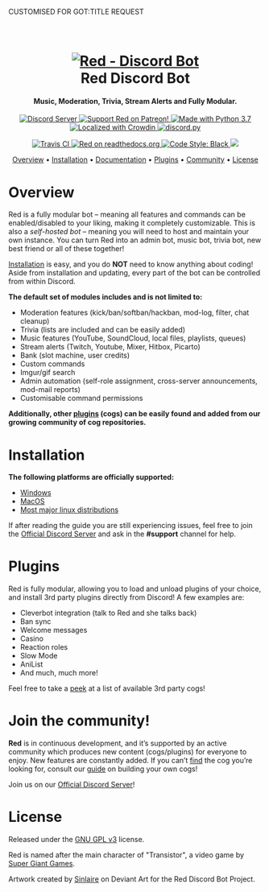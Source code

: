 CUSTOMISED FOR GOT:TITLE REQUEST


<h1 align="center">
  <br>
  <a href="https://github.com/Cog-Creators/Red-DiscordBot/tree/V3/develop"><img src="https://imgur.com/pY1WUFX.png" alt="Red - Discord Bot"></a>
  <br>
  Red Discord Bot
  <br>
</h1>

<h4 align="center">Music, Moderation, Trivia, Stream Alerts and Fully Modular.</h4>

<p align="center">
  <a href="https://discord.gg/red">
    <img src="https://discordapp.com/api/guilds/133049272517001216/widget.png?style=shield" alt="Discord Server">
  </a>
  <a href="https://www.patreon.com/Red_Devs">
    <img src="https://img.shields.io/badge/Support-Red!-yellow.svg" alt="Support Red on Patreon!">
  </a>
  <a href="https://www.python.org/downloads/">
    <img src="https://img.shields.io/badge/Made%20With-Python%203.7-blue.svg?style=for-the-badge" alt="Made with Python 3.7">
  </a>
  <a href="https://crowdin.com/project/red-discordbot">
    <img src="https://d322cqt584bo4o.cloudfront.net/red-discordbot/localized.svg" alt="Localized with Crowdin">
  </a>
  <a href="https://github.com/Rapptz/discord.py/">
      <img src="https://img.shields.io/badge/discord-py-blue.svg" alt="discord.py">
  </a>
</p>
<p align="center">
  <a href="https://travis-ci.com/Cog-Creators/Red-DiscordBot">
    <img src="https://api.travis-ci.com/Cog-Creators/Red-DiscordBot.svg?branch=V3/develop" alt="Travis CI">
  </a>
  <a href="http://red-discordbot.readthedocs.io/en/stable/?badge=stable">
    <img src="https://readthedocs.org/projects/red-discordbot/badge/?version=stable" alt="Red on readthedocs.org">
  </a>
  <a href="https://github.com/ambv/black">
    <img src="https://img.shields.io/badge/code%20style-black-000000.svg" alt="Code Style: Black">
  </a>
  <a href="http://makeapullrequest.com">
    <img src="https://img.shields.io/badge/PRs-welcome-brightgreen.svg">
  </a>
</p>

<p align="center">
  <a href="#overview">Overview</a>
  •
  <a href="#installation">Installation</a>
  •
  <a href="http://red-discordbot.readthedocs.io/en/stable/index.html">Documentation</a>
  •
  <a href="#plugins">Plugins</a>
  •
  <a href="#join-the-community">Community</a>
  •
  <a href="#license">License</a>
</p>

# Overview

Red is a fully modular bot – meaning all features and commands can be enabled/disabled to your
liking, making it completely customizable. This is also a *self-hosted bot* – meaning you will need
to host and maintain your own instance. You can turn Red into an admin bot, music bot, trivia bot,
new best friend or all of these together!  

[Installation](#installation) is easy, and you do **NOT** need to know anything about coding! Aside
from installation and updating, every part of the bot can be controlled from within Discord.

**The default set of modules includes and is not limited to:**

- Moderation features (kick/ban/softban/hackban, mod-log, filter, chat cleanup)
- Trivia (lists are included and can be easily added)
- Music features (YouTube, SoundCloud, local files, playlists, queues)
- Stream alerts (Twitch, Youtube, Mixer, Hitbox, Picarto)
- Bank (slot machine, user credits)
- Custom commands
- Imgur/gif search
- Admin automation (self-role assignment, cross-server announcements, mod-mail reports)
- Customisable command permissions

**Additionally, other [plugins](#plugins) (cogs) can be easily found and added from our growing
community of cog repositories.**

# Installation

**The following platforms are officially supported:** 

- [Windows](https://red-discordbot.readthedocs.io/en/stable/install_windows.html)
- [MacOS](https://red-discordbot.readthedocs.io/en/stable/install_linux_mac.html)
- [Most major linux distributions](https://red-discordbot.readthedocs.io/en/stable/install_linux_mac.html)

If after reading the guide you are still experiencing issues, feel free to join the
[Official Discord Server](https://discord.gg/red) and ask in the **#support** channel for help.

# Plugins

Red is fully modular, allowing you to load and unload plugins of your choice, and install 3rd party
plugins directly from Discord! A few examples are:

- Cleverbot integration (talk to Red and she talks back)
- Ban sync
- Welcome messages
- Casino
- Reaction roles
- Slow Mode
- AniList
- And much, much more!

Feel free to take a [peek](https://cogboard.red/t/approved-repositories/210) at a list of
available 3rd party cogs!

# Join the community!

**Red** is in continuous development, and it’s supported by an active community which produces new
content (cogs/plugins) for everyone to enjoy. New features are constantly added. If you can’t
[find](https://cogboard.red/t/approved-repositories/210) the cog you’re looking for,
consult our [guide](https://red-discordbot.readthedocs.io/en/stable/guide_cog_creation.html) on
building your own cogs!

Join us on our [Official Discord Server](https://discord.gg/red)!

# License

Released under the [GNU GPL v3](https://www.gnu.org/licenses/gpl-3.0.en.html) license.

Red is named after the main character of "Transistor", a video game by
[Super Giant Games](https://www.supergiantgames.com/games/transistor/).

Artwork created by [Sinlaire](https://sinlaire.deviantart.com/) on Deviant Art for the Red Discord
Bot Project.
